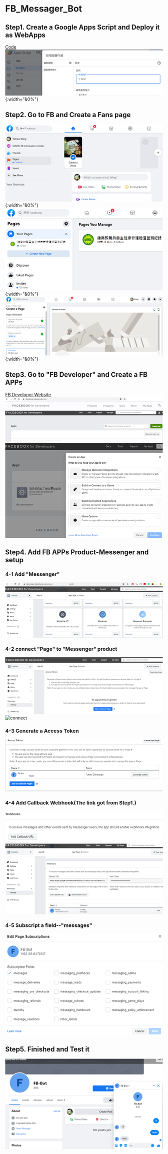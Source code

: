 # FB_Messager_Bot



## Step1. Create a Google Apps Script and Deploy it as WebApps  
[Code](./Simple_FB_Chat_Bot.gs)  
![Deploy](./imgs/13.png){:width="&0%"}   

## Step2. Go to FB and Create a Fans page  
![Create a Fans Page](./imgs/01.png){:width="&0%"}   
![Create a Fans Page](./imgs/02.png){:width="&0%"}   
![Create a Fans Page](./imgs/03.png){:width="&0%"}   
  
## Step3. Go to "FB Developer" and Create a FB APPs  
[FB Developer Website](https://developers.facebook.com/)
![Create a FB APPs](./imgs/05.png)  
![Create a FB APPs](./imgs/06.png)  
![Create a FB APPs](./imgs/07.png)  
  
## Step4. Add FB APPs Product-Messenger and setup  
### 4-1  Add "Messenger"  
![Messenger](./imgs/08.png)  
### 4-2  connect "Page" to "Messenger" product
![connect](./imgs/09.png)  
![connect](./imgs/010.png) 
### 4-3 Generate a Access Token
![Generate Access Token](./imgs/11.png)  
### 4-4 Add Callback Webhook(The link got from Step1.)
![Add Callback Webhook](./imgs/12.png)  
![Add Callback Webhook](./imgs/15.png)  
### 4-5  Subscript a field--"messages"
![Subscription](./imgs/16.png)  
  
## Step5. Finished and Test it
![Test](./imgs/17.png)  

